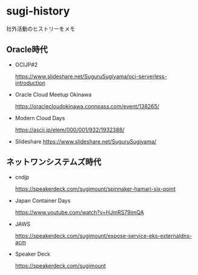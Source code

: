# sugi-history
社外活動のヒストリーをメモ

## Oracle時代

- OCIJP#2

  https://www.slideshare.net/SuguruSugiyama/oci-serverless-introduction

- Oracle Cloud Meetup Okinawa

  https://oraclecloudokinawa.connpass.com/event/138265/

- Modern Cloud Days

  https://ascii.jp/elem/000/001/932/1932388/

- Slideshare
  https://www.slideshare.net/SuguruSugiyama/

## ネットワンシステムズ時代
- cndjp

  https://speakerdeck.com/sugimount/spinnaker-hamari-six-point

- Japan Container Days

  https://www.youtube.com/watch?v=HJmRS79imQA

- JAWS

  https://speakerdeck.com/sugimount/expose-service-eks-externaldns-acm

- Speaker Deck

  https://speakerdeck.com/sugimount
